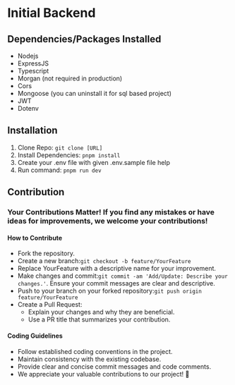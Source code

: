 # Initial Backend
## Dependencies/Packages Installed
- Nodejs
- ExpressJS
- Typescript
- Morgan (not required in production)
- Cors
- Mongoose (you can uninstall it for sql based project)
- JWT
- Dotenv
## Installation
1. Clone Repo: `git clone [URL]`
2. Install Dependencies: `pnpm install` 
3. Create your .env file with given .env.sample file help
4. Run command: `pnpm run dev`
## Contribution
### Your Contributions Matter! If you find any mistakes or have ideas for improvements, we welcome your contributions!
#### How to Contribute
- Fork the repository.
- Create a new branch:`git checkout -b feature/YourFeature`
- Replace YourFeature with a descriptive name for your improvement.
- Make changes and commit:`git commit -am 'Add/Update: Describe your changes.'`. Ensure your commit messages are clear and descriptive.
- Push to your branch on your forked repository:`git push origin feature/YourFeature`
- Create a Pull Request:
  - Explain your changes and why they are beneficial.
  - Use a PR title that summarizes your contribution.
#### Coding Guidelines
- Follow established coding conventions in the project.
- Maintain consistency with the existing codebase.
- Provide clear and concise commit messages and code comments.
- We appreciate your valuable contributions to our project! 🚀

